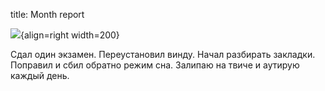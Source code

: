 title: Month report

![](/static/img/NwpGsBryabY.jpg){align=right width=200}

Сдал один экзамен. Переустановил винду. Начал разбирать закладки. Поправил и сбил обратно режим сна. Залипаю на твиче и аутирую каждый день.

